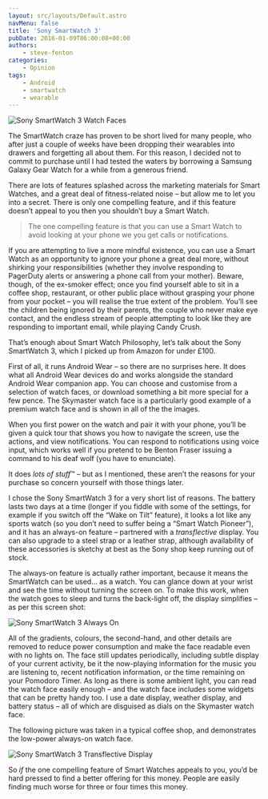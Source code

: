 ```yaml
---
layout: src/layouts/Default.astro
navMenu: false
title: 'Sony SmartWatch 3'
pubDate: 2016-01-09T06:00:08+00:00
authors:
    - steve-fenton
categories:
    - Opinion
tags:
    - Android
    - smartwatch
    - wearable
---
```


![Sony SmartWatch 3 Watch Faces](/img/2016/01/sony-smartwatch3-watch-faces.png)

The SmartWatch craze has proven to be short lived for many people, who after just a couple of weeks have been dropping their wearables into drawers and forgetting all about them. For this reason, I decided not to commit to purchase until I had tested the waters by borrowing a Samsung Galaxy Gear Watch for a while from a generous friend.

There are lots of features splashed across the marketing materials for Smart Watches, and a great deal of fitness-related noise – but allow me to let you into a secret. There is only one compelling feature, and if this feature doesn’t appeal to you then you shouldn’t buy a Smart Watch.

> The one compelling feature is that you can use a Smart Watch to avoid looking at your phone we you get calls or notifications.

If you are attempting to live a more mindful existence, you can use a Smart Watch as an opportunity to ignore your phone a great deal more, without shirking your responsibilities (whether they involve responding to PagerDuty alerts or answering a phone call from your mother). Beware, though, of the ex-smoker effect; once you find yourself able to sit in a coffee shop, restaurant, or other public place without grasping your phone from your pocket – you will realise the true extent of the problem. You’ll see the children being ignored by their parents, the couple who never make eye contact, and the endless stream of people attempting to look like they are responding to important email, while playing Candy Crush.

That’s enough about Smart Watch Philosophy, let’s talk about the Sony SmartWatch 3, which I picked up from Amazon for under £100.

First of all, it runs Android Wear – so there are no surprises here. It does what all Android Wear devices do and works alongside the standard Android Wear companion app. You can choose and customise from a selection of watch faces, or download something a bit more special for a few pence. The Skymaster watch face is a particularly good example of a premium watch face and is shown in all of the the images.

When you first power on the watch and pair it with your phone, you’ll be given a quick tour that shows you how to navigate the screen, use the actions, and view notifications. You can respond to notifications using voice input, which works well if you pretend to be Benton Fraser issuing a command to his deaf wolf (you have to enunciate).

It does *lots of stuff*™ – but as I mentioned, these aren’t the reasons for your purchase so concern yourself with those things later.

I chose the Sony SmartWatch 3 for a very short list of reasons. The battery lasts two days at a time (longer if you fiddle with some of the settings, for example if you switch off the “Wake on Tilt” feature), it looks a lot like any sports watch (so you don’t need to suffer being a “Smart Watch Pioneer”), and it has an always-on feature – partnered with a *transflective* display. You can also upgrade to a steel strap or a leather strap, although availability of these accessories is sketchy at best as the Sony shop keep running out of stock.

The always-on feature is actually rather important, because it means the SmartWatch can be used… as a watch. You can glance down at your wrist and see the time without turning the screen on. To make this work, when the watch goes to sleep and turns the back-light off, the display simplifies – as per this screen shot:

![Sony SmartWatch 3 Always On](/img/2016/01/sony-smartwatch3-always-on.png)

All of the gradients, colours, the second-hand, and other details are removed to reduce power consumption and make the face readable even with no lights on. The face still updates periodically, including subtle display of your current activity, be it the now-playing information for the music you are listening to, recent notification information, or the time remaining on your Pomodoro Timer. As long as there is some ambient light, you can read the watch face easily enough – and the watch face includes some widgets that can be pretty handy too. I use a date display, weather display, and battery status – all of which are disguised as dials on the Skymaster watch face.

The following picture was taken in a typical coffee shop, and demonstrates the low-power always-on watch face.

![Sony SmartWatch 3 Transflective Display](/img/2016/01/sony-smartwatch3-transflective.jpg)

So *if* the one compelling feature of Smart Watches appeals to you, you’d be hard pressed to find a better offering for this money. People are easily finding much worse for three or four times this money.